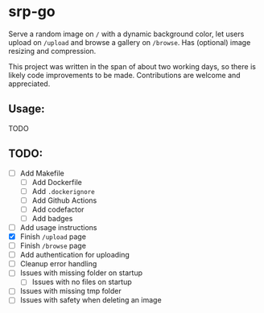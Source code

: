 # srp-go

Serve a random image on `/` with a dynamic background color, let users upload on `/upload` and browse a gallery on `/browse`.
Has (optional) image resizing and compression.

This project was written in the span of about two working days, so there is likely code improvements to be made.
Contributions are welcome and appreciated.

## Usage:

TODO

## TODO:

- [ ] Add Makefile
  - [ ] Add Dockerfile
  - [ ] Add `.dockerignore`
  - [ ] Add Github Actions
  - [ ] Add codefactor
  - [ ] Add badges
- [ ] Add usage instructions
- [x] Finish `/upload` page
- [ ] Finish `/browse` page
- [ ] Add authentication for uploading
- [ ] Cleanup error handling
- [ ] Issues with missing folder on startup
  - [ ] Issues with no files on startup
- [ ] Issues with missing tmp folder
- [ ] Issues with safety when deleting an image
